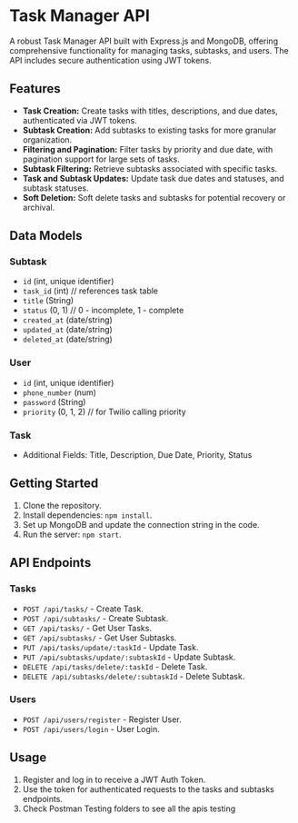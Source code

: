 # Task Manager API

A robust Task Manager API built with Express.js and MongoDB, offering comprehensive functionality for managing tasks, subtasks, and users. The API includes secure authentication using JWT tokens.

## Features

- **Task Creation:** Create tasks with titles, descriptions, and due dates, authenticated via JWT tokens.
- **Subtask Creation:** Add subtasks to existing tasks for more granular organization.
- **Filtering and Pagination:** Filter tasks by priority and due date, with pagination support for large sets of tasks.
- **Subtask Filtering:** Retrieve subtasks associated with specific tasks.
- **Task and Subtask Updates:** Update task due dates and statuses, and subtask statuses.
- **Soft Deletion:** Soft delete tasks and subtasks for potential recovery or archival.

## Data Models

### Subtask
- `id` (int, unique identifier)
- `task_id` (int) // references task table
- `title` (String)
- `status` (0, 1) // 0 - incomplete, 1 - complete
- `created_at` (date/string)
- `updated_at` (date/string)
- `deleted_at` (date/string)

### User
- `id` (int, unique identifier)
- `phone_number` (num)
- `password` (String)
- `priority` (0, 1, 2) // for Twilio calling priority

### Task
- Additional Fields: Title, Description, Due Date, Priority, Status

## Getting Started

1. Clone the repository.
2. Install dependencies: `npm install`.
3. Set up MongoDB and update the connection string in the code.
4. Run the server: `npm start`.

## API Endpoints

### Tasks

- `POST /api/tasks/` - Create Task.
- `POST /api/subtasks/` - Create Subtask.
- `GET /api/tasks/` - Get User Tasks.
- `GET /api/subtasks/` - Get User Subtasks.
- `PUT /api/tasks/update/:taskId` - Update Task.
- `PUT /api/subtasks/update/:subtaskId` - Update Subtask.
- `DELETE /api/tasks/delete/:taskId` - Delete Task.
- `DELETE /api/subtasks/delete/:subtaskId` - Delete Subtask.

### Users

- `POST /api/users/register` - Register User.
- `POST /api/users/login` - User Login.

## Usage

1. Register and log in to receive a JWT Auth Token.
2. Use the token for authenticated requests to the tasks and subtasks endpoints.
3. Check Postman Testing folders to see all the apis testing 
